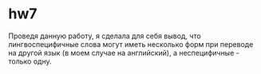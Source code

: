 # hw7

Проведя данную работу, я сделала для себя вывод, что лингвоспецифичные слова могут иметь несколько форм при переводе на другой язык (в моем случае на английский), а неспецифичные - только одну.
